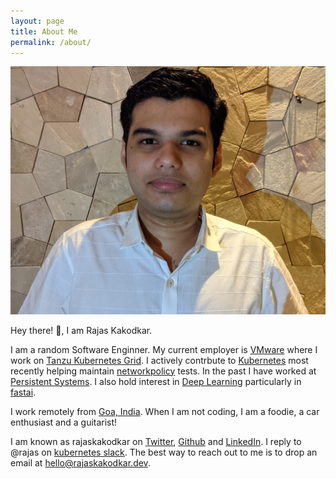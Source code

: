 ```yaml
---
layout: page
title: About Me
permalink: /about/
---
```


![rajas](../images/rajas.jpg)

Hey there! :wave:, I am Rajas Kakodkar.  

I am a random Software Enginner. My current employer is [VMware](https://www.vmware.com/in.html) where I work on [Tanzu Kubernetes Grid](https://tanzu.vmware.com/kubernetes-grid). I actively contrbute to [Kubernetes](https://kubernetes.io/) most recently helping maintain [networkpolicy](https://kubernetes.io/docs/concepts/services-networking/network-policies/) tests. In the past I have worked at [Persistent Systems](https://www.persistent.com/). I also hold interest in [Deep Learning](https://en.wikipedia.org/wiki/Deep_learning) particularly in [fastai](fast.ai). 

I work remotely from [Goa, India](https://en.wikipedia.org/wiki/Goa). When I am not coding, I am a foodie, a car enthusiast and a guitarist!

I am known as rajaskakodkar on [Twitter](https://twitter.com/rajaskakodkar), [Github](https://github.com/rajaskakodkar) and [LinkedIn](https://www.linkedin.com/in/rajaskakodkar/). I reply to @rajas on [kubernetes slack](https://slack.k8s.io/). The best way to reach out to me is to drop an email at hello@rajaskakodkar.dev.